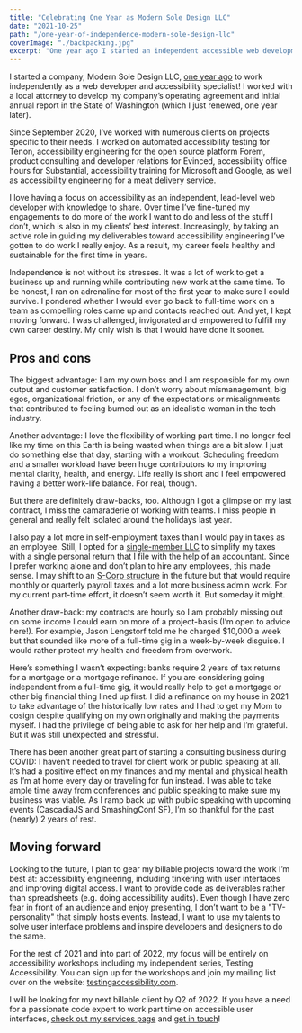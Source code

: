 ```yaml
---
title: "Celebrating One Year as Modern Sole Design LLC"
date: "2021-10-25"
path: "/one-year-of-independence-modern-sole-design-llc"
coverImage: "./backpacking.jpg"
excerpt: "One year ago I started an independent accessible web development business. Here’s how I’m thriving."
---
```


I started a company, Modern Sole Design LLC, [one year ago](https://twitter.com/marcysutton/status/1313576837323186176) to work independently as a web developer and accessibility specialist! I worked with a local attorney to develop my company’s operating agreement and initial annual report in the State of Washington (which I just renewed, one year later).

Since September 2020, I’ve worked with numerous clients on projects specific to their needs. I worked on automated accessibility testing for Tenon, accessibility engineering for the open source platform Forem, product consulting and developer relations for Evinced, accessibility office hours for Substantial, accessibility training for Microsoft and Google, as well as accessibility engineering for a meat delivery service.

I love having a focus on accessibility as an independent, lead-level web developer with knowledge to share. Over time I’ve fine-tuned my engagements to do more of the work I want to do and less of the stuff I don’t, which is also in my clients’ best interest. Increasingly, by taking an active role in guiding my deliverables toward accessibility engineering I’ve gotten to do work I really enjoy. As a result, my career feels healthy and sustainable for the first time in years.

Independence is not without its stresses. It was a lot of work to get a business up and running while contributing new work at the same time. To be honest, I ran on adrenaline for most of the first year to make sure I could survive. I pondered whether I would ever go back to full-time work on a team as compelling roles came up and contacts reached out. And yet, I kept moving forward. I was challenged, invigorated and empowered to fulfill my own career destiny. My only wish is that I would have done it sooner.

## Pros and cons

The biggest advantage: I am my own boss and I am responsible for my own output and customer satisfaction. I don’t worry about mismanagement, big egos, organizational friction, or any of the expectations or misalignments that contributed to feeling burned out as an idealistic woman in the tech industry.

Another advantage: I love the flexibility of working part time. I no longer feel like my time on this Earth is being wasted when things are a bit slow. I just do something else that day, starting with a workout. Scheduling freedom and a smaller workload have been huge contributors to my improving mental clarity, health, and energy. Life really is short and I feel empowered having a better work-life balance. For real, though.

But there are definitely draw-backs, too. Although I got a glimpse on my last contract, I miss the camaraderie of working with teams. I miss people in general and really felt isolated around the holidays last year.

I also pay a lot more in self-employment taxes than I would pay in taxes as an employee. Still, I opted for a [single-member LLC](https://www.irs.gov/businesses/small-businesses-self-employed/single-member-limited-liability-companies) to simplify my taxes with a single personal return that I file with the help of an accountant. Since I prefer working alone and don’t plan to hire any employees, this made sense. I may shift to an [S-Corp structure](https://www.irs.gov/businesses/small-businesses-self-employed/s-corporations) in the future but that would require monthly or quarterly payroll taxes and a lot more business admin work. For my current part-time effort, it doesn’t seem worth it. But someday it might.

Another draw-back: my contracts are hourly so I am probably missing out on some income I could earn on more of a project-basis (I’m open to advice here!). For example, Jason Lengstorf told me he charged $10,000 a week but that sounded like more of a full-time gig in a week-by-week disguise. I would rather protect my health and freedom from overwork.

Here’s something I wasn’t expecting: banks require 2 years of tax returns for a mortgage or a mortgage refinance. If you are considering going independent from a full-time gig, it would really help to get a mortgage or other big financial thing lined up first. I did a refinance on my house in 2021 to take advantage of the historically low rates and I had to get my Mom to cosign despite qualifying on my own originally and making the payments myself. I had the privilege of being able to ask for her help and I’m grateful. But it was still unexpected and stressful.

There has been another great part of starting a consulting business during COVID: I haven’t needed to travel for client work or public speaking at all. It’s had a positive effect on my finances and my mental and physical health as I’m at home every day or traveling for fun instead. I was able to take ample time away from conferences and public speaking to make sure my business was viable. As I ramp back up with public speaking with upcoming events (CascadiaJS and SmashingConf SF), I’m so thankful for the past (nearly) 2 years of rest.

## Moving forward

Looking to the future, I plan to gear my billable projects toward the work I’m best at: accessibility engineering, including tinkering with user interfaces and improving digital access. I want to provide code as deliverables rather than spreadsheets (e.g. doing accessibility audits). Even though I have zero fear in front of an audience and enjoy presenting, I don’t want to be a "TV-personality" that simply hosts events. Instead, I want to use my talents to solve user interface problems and inspire developers and designers to do the same.

For the rest of 2021 and into part of 2022, my focus will be entirely on accessibility workshops including my independent series, Testing Accessibility. You can sign up for the workshops and join my mailing list over on the website: [testingaccessibility.com](https://testingaccessibility.com).

I will be looking for my next billable client by Q2 of 2022. If you have a need for a passionate code expert to work part time on accessible user interfaces, [check out my services page](/services) and [get in touch](/contact)!
